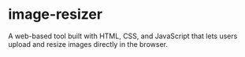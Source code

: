 # image-resizer
A web-based tool built with HTML, CSS, and JavaScript that lets users upload and resize images directly in the browser.
